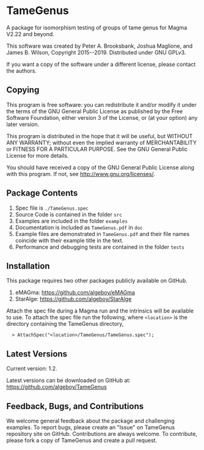 # TameGenus

A package for isomorphism testing of groups of tame genus for Magma V2.22 and 
beyond. 

This software was created by Peter A. Brooksbank, Joshua Maglione, and James B. 
Wilson, Copyright 2015--2019. Distributed under GNU GPLv3.

If you want a copy of the software under a different license, please contact the
authors. 


## Copying 

This program is free software: you can redistribute it and/or modify it 
under the terms of the GNU General Public License as published by the Free Software Foundation, either version 3 of the License, or (at your option) any later version.

This program is distributed in the hope that it will be useful, but WITHOUT 
ANY WARRANTY; without even the implied warranty of MERCHANTABILITY or FITNESS FOR A PARTICULAR PURPOSE. See the GNU General Public License for more details.

You should have received a copy of the GNU General Public License along with this program. If not, see <http://www.gnu.org/licenses/>.


## Package Contents 

  1. Spec file is `./TameGenus.spec`
  2. Source Code is contained in the folder `src`
  3. Examples are included in the folder `examples`
  4. Documentation is included as `TameGenus.pdf` in `doc`
  5. Example files are demonstrated in `TameGenus.pdf` and their file names 
     coincide with their example title in the text.
  6. Performance and debugging tests are contained in the folder `tests`


## Installation 

This package requires two other packages publicly available on GitHub.
  
  1. eMAGma: <https://github.com/algeboy/eMAGma>
  2. StarAlge: <https://github.com/algeboy/StarAlge>
  
  Attach the spec file during a Magma run and the intrinsics will be available to use.  To attach the spec file run the following, where `<location>` is the directory containing the TameGenus directory,

```
  > AttachSpec("<location>/TameGenus/TameGenus.spec");
```


## Latest Versions 

Current version: 1.2.

Latest versions can be downloaded on GitHub at:
  <https://github.com/algeboy/TameGenus>


## Feedback, Bugs, and Contributions 

We welcome general feedback about the package and challenging examples. To report bugs, please create an "Issue" on TameGenus repository site on GitHub. Contributions are always welcome. To contribute, please fork a copy of TameGenus and create a pull request.
